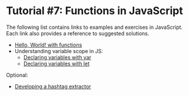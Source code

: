 # Tutorial #7: Functions in JavaScript

The following list contains links to examples and exercises in JavaScript. Each link also provides a reference to suggested solutions.
- [Hello, World! with functions](https://jsfiddle.net/joseortiz/xyua8s3f/)
- Understanding variable scope in JS:
  - [Declaring variables with var](https://jsfiddle.net/joseortiz/5t9bh2ja/)
  - [Declaring variables with let](https://jsfiddle.net/joseortiz/hL6us8pm/)

Optional:
- [Developing a hashtag extractor](https://jsfiddle.net/joseortiz/rhyxctzo/)
